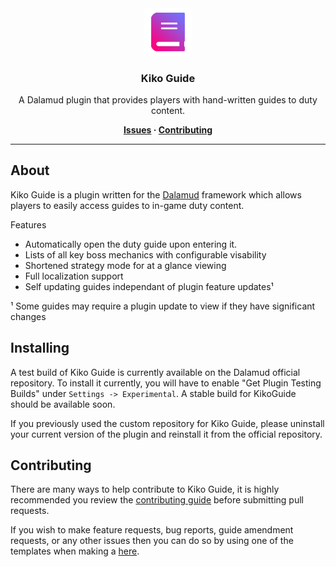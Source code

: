 <!-- Repository Header Begin -->
<div align="center">

<img src="./.assets/icon.png" alt="Kiko Guide Logo" width="15%">
  
### Kiko Guide
A Dalamud plugin that provides players with hand-written guides to duty content. 

**[Issues](https://github.com/BitsOfAByte/KikoGuide/issues) · [Contributing](https://github.com/BitsOfAByte/KikoGuide/blob/main/CONTRIBUTING.md)**
  
</div>

---
<!-- Repository Header End -->

## About
Kiko Guide is a plugin written for the [Dalamud](https://github.com/goatcorp/Dalamud) framework which allows players to easily access guides to in-game duty content. 

Features
- Automatically open the duty guide upon entering it.
- Lists of all key boss mechanics with configurable visability
- Shortened strategy mode for at a glance viewing
- Full localization support
- Self updating guides independant of plugin feature updates¹

¹ Some guides may require a plugin update to view if they have significant changes

## Installing
A test build of Kiko Guide is currently available on the Dalamud official repository. To install it currently, you will have to enable "Get Plugin Testing Builds" under `Settings -> Experimental`. A stable build for KikoGuide should be available soon.

If you previously used the custom repository for Kiko Guide, please uninstall your current version of the plugin and reinstall it from the official repository.

## Contributing
There are many ways to help contribute to Kiko Guide, it is highly recommended you review the [contributing guide](CONTRIBUTING.md) before submitting pull requests.

If you wish to make feature requests, bug reports, guide amendment requests, or any other issues then you can do so by using one of the templates when making a [here](https://github.com/BitsOfAByte/KikoGuide/issues/new/choose).
